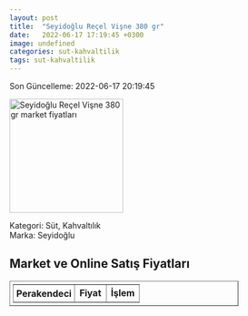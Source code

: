 ```yaml
---
layout: post
title:  "Seyidoğlu Reçel Vişne 380 gr"
date:   2022-06-17 17:19:45 +0300
image: undefined
categories: sut-kahvaltilik
tags: sut-kahvaltilik
---
```


Son Güncelleme: 2022-06-17 20:19:45

<img src="undefined" width="200" alt="Seyidoğlu Reçel Vişne 380 gr market fiyatları" />

Kategori: Süt, Kahvaltılık
<br />
Marka: Seyidoğlu

<h2>Market ve Online Satış Fiyatları</h2>

<table border="1" style="padding: 5px;width:80%;">
  <tr>
    <td style="padding: 5px;"><strong>Perakendeci</strong></td>
    <td><strong>Fiyat</strong></td>
    <td><strong>İşlem</strong></td>
  </tr>
  
</table>

